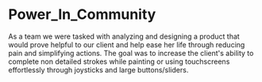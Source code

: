 # Power_In_Community
As a team we were tasked with analyzing and designing a product that would prove helpful to our client and help ease her life through reducing pain and simplifying actions. 
The goal was to increase the client's ability to complete non detailed strokes while painting or using touchscreens effortlessly through joysticks and large buttons/sliders.

